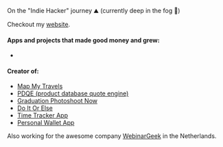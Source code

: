 On the "Indie Hacker" journey ⛰️ (currently deep in the fog 🌁)

Checkout my [website](https://ticekralt.com).

#### Apps and projects that made good money and grew:
- 

#### Creator of:
- [Map My Travels](https://mapmytravels.app)
- [PDQE (product database quote engine)](https://pdqe.net/)
- [Graduation Photoshoot Now](https://graduationphotoshootnow.com)
- [Do It Or Else](https://accountability-tool.vercel.app/)
- [Time Tracker App](https://time-tracker-app-tice.netlify.app/)
- [Personal Wallet App](https://personalwallet.app)

Also working for the awesome company [WebinarGeek](https://webinargeek.com) in the Netherlands.

